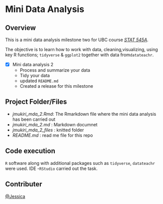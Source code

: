 # Mini Data Analysis

## Overview
This is a mini data analysis milestone two for UBC course *[STAT 545A](https://stat545.stat.ubc.ca/syllabus-545a/)*. 

The objective is to learn how to work with data, cleaning,visualizing, using key R functions; `tidyverse` & `ggplot2` together with data from`datateachr`. 

- [x] Mini data analysis 2
  * Process and summarize your data 
  * Tidy your data
  * updated `README.md`
  * Created a release for this milestone 

## Project Folder/Files
* *jmukiri_mda_2.Rmd*: The Rmarkdown file where the mini data analysis has been carried out
* *jmukiri_mda_2.md* : Markdown documnet
* *jmukiri_mda_2_files* : knitted folder
* *README.md* : read me file for this repo

## Code execution
 `R` software along with additional packages such as `tidyverse`, `datateachr` were used. 
 IDE -`RStudio` carried out the task.

## Contributer
[@Jessica](https://github.com/JENMukiri)
